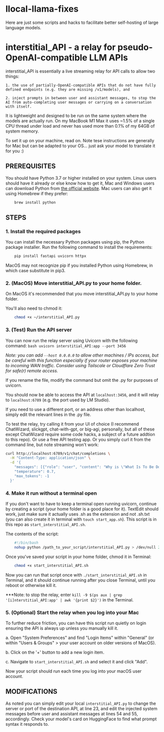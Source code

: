 # llocal-llama-fixes

Here are just some scripts and hacks to facilitate better self-hosting of large language models. 


# interstitial_API - a relay for pseudo-OpenAI-compatible LLM APIs

interstitial_API is essentially a live streaming relay for API calls to allow two things:

    1. the use of partially-OpenAI-compatible APIs that do not have fully defined endpoints (e.g. they are missing /v1/models), and
    
    2. inject prompts in between user and assistant messages, to stop the AI from auto-completing user messages or carrying on a conversation with itself.

It is lightweight and designed to be run on the same system where the models are actually run. On my MacBook M1 Max it uses ~1.5% of a single CPU thread under load and never has used more than 0.1% of my 64GB of system memory.

To set it up on your machine, read on. Note tese instructions are generally for Mac but can be adapted to your OS... just ask your model to translate it for you :)


## PREREQUISITES

You should have Python 3.7 or higher installed on your system. Linux users should have it already or else know how to get it, Mac and Windows users can download Python from [the official website](https://www.python.org/downloads/). Mac users can also get it using Homebrew if they prefer:

```bash
    brew install python
```



## STEPS

### 1.     **Install the required packages**

You can install the necessary Python packages using pip, the Python package installer. Run the following command to install the requirements:

```bash
    pip install fastapi uvicorn httpx
```

   MacOS may not recognize pip if you installed Python using Homebrew, in which case substitute in pip3.

### 2.     **(MacOS) Move interstitial_API.py to your home folder.**

On MacOS it's recommended that you move interstitial_API.py to your home folder.

You'll also need to chmod it:

```bash
    chmod +x ~/interstitial_API.py
```

### 3.     **(Test) Run the API server**

You can now run the relay server using Uvicorn with the following command:
    ```bash
    uvicorn interstitial_API:app --port 3456
    ```

*Note: you can add `--host 0.0.0.0` to allow other machines / IPs access, but be careful with this function especially if your router exposes your machine to incoming WAN traffic. Consider using Tailscale or Cloudflare Zero Trust for safe(r) remote access.*

If you rename the file, modify the command but omit the .py for purposes of uvicorn.

You should now be able to access the API at `localhost:3456`, and it will relay to `localhost:6789` (e.g. the port used by LM Studio). 

If you need to use a different port, or an address other than localhost, simply edit the relevant lines in the .py file.

To test the relay, try calling it from your UI of choice (I recommend ChatWizard, slickgpt, chat-with-gpt, or big-agi, personally, but all of these except ChatWizard require some code hacks, a subject of a future addtion to this repo). Or use a free API testing app. Or you simply curl it from the command line, but note streaming won't work:

```bash
curl http://localhost:6789/v1/chat/completions \
  -H "Content-Type: application/json" \
  -d '{
    "messages": [{"role": "user", "content": "Why is \"What Is To Be Done?\" by V.I. Lenin still worth reading today?"}],
    "temperature": 0.7,
    "max_tokens": -1
  }'
```

### 4.     **Make it run without a terminal open**

If you don't want to have to keep a terminal open running uvicorn, continue by creating a script (your home folder is a good place for it). TextEdit should work, just make sure it actually uses .sh as the extension and not .sh.txt (you can also create it in terminal with `touch start_app.sh`). This script is in this repo as `start_interstitial_API.sh`.

The contents of the script:

```bash
    #!/bin/bash
    nohup python /path_to_your_script/interstitial_API.py > /dev/null 2>&1 &
 ```

Once you've saved your script in your home folder, chmod it in Terminal:
```bash
    chmod +x start_interstitial_API.sh
```

Now you can run that script once with `./start_interstitial_API.sh` in Terminal, and it should continue running after you close Terminal, until you reboot or otherwise kill it.

***Note: to stop the relay, enter `kill -9 $(ps aux | grep '[i]nterstitial_API:app' | awk '{print $2}')` in the Terminal.

### 5.     **(Optional) Start the relay when you log into your Mac**
   
To further reduce friction, you can have this script run quietly on login ensuring the API is always up unless you manually kill it.

a. Open "System Preferences" and find "Login Items" within "General" (or within "Users & Groups" > your user account on older versions of MacOS).

b. Click on the '+' button to add a new login item.

c. Navigate to `start_interstitial_API.sh` and select it and click "Add".

Now your script should run each time you log into your macOS user account.


## **MODIFICATIONS**

As noted you can simply edit your local `interstitial_API.py` to change the server or port of the destination API, at line 23, and edit the injected system messages before user and assistant messages at lines 54 and 55, accordingly. Check your model's card on HuggingFace to find what prompt syntax it responds to.
